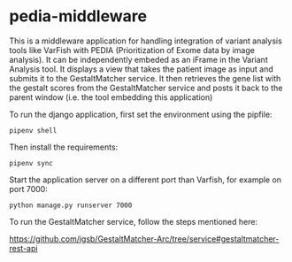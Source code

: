 # pedia-middleware
This is a middleware application for handling integration of variant analysis tools like VarFish with PEDIA (Prioritization of Exome data by image analysis). It can be independently embeded 
as an iFrame in the Variant Analysis tool. It displays a view that takes the patient image as input and submits it to the GestaltMatcher service. It then retrieves the gene list with the 
gestalt scores from the GestaltMatcher service and posts it back to the parent window (i.e. the tool embedding this application) 

To run the django application, first set the environment using the pipfile:
```
pipenv shell
```

Then install the requirements:
```
pipenv sync
```

Start the application server on a different port than Varfish, for example on port 7000:
```
python manage.py runserver 7000
```

To run the GestaltMatcher service, follow the steps mentioned here:

https://github.com/igsb/GestaltMatcher-Arc/tree/service#gestaltmatcher-rest-api
